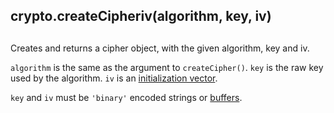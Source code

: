 ## crypto.createCipheriv(algorithm, key, iv)

## 

Creates and returns a cipher object, with the given algorithm, key and
iv.

`algorithm` is the same as the argument to `createCipher()`. `key` is
the raw key used by the algorithm. `iv` is an [initialization
vector][0].

`key` and `iv` must be `'binary'` encoded strings or
[buffers][1].


[0]: http://en.wikipedia.org/wiki/Initialization_vector
[1]: buffer.html